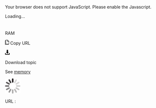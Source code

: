 Your browser does not support JavaScript. Please enable the Javascript.

Loading...

# 

RAM

![Copy URL](ram_files/Copy.png)
Copy URL

![Download](ram_files/Download.png)

Download topic

See [memory](https://worldready.cloudapp.net/Styleguide/Read?id=2700&topicid=35450)

![In progress](ram_files/activity-large.gif)

URL :
